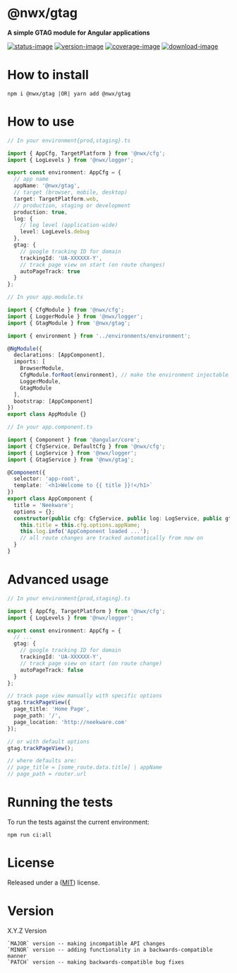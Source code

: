 # @nwx/gtag

**A simple GTAG module for Angular applications**

[![status-image]][status-link]
[![version-image]][version-link]
[![coverage-image]][coverage-link]
[![download-image]][download-link]

# How to install

    npm i @nwx/gtag |OR| yarn add @nwx/gtag

# How to use

```typescript
// In your environment{prod,staging}.ts

import { AppCfg, TargetPlatform } from '@nwx/cfg';
import { LogLevels } from '@nwx/logger';

export const environment: AppCfg = {
  // app name
  appName: '@nwx/gtag',
  // target (browser, mobile, desktop)
  target: TargetPlatform.web,
  // production, staging or development
  production: true,
  log: {
    // log level (application-wide)
    level: LogLevels.debug
  },
  gtag: {
    // google tracking ID for domain
    trackingId: 'UA-XXXXXX-Y',
    // track page view on start (on route changes)
    autoPageTrack: true
  }
};
```

```typescript
// In your app.module.ts

import { CfgModule } from '@nwx/cfg';
import { LoggerModule } from '@nwx/logger';
import { GtagModule } from '@nwx/gtag';

import { environment } from '../environments/environment';

@NgModule({
  declarations: [AppComponent],
  imports: [
    BrowserModule,
    CfgModule.forRoot(environment), // make the environment injectable
    LoggerModule,
    GtagModule
  ],
  bootstrap: [AppComponent]
})
export class AppModule {}
```

```typescript
// In your app.component.ts

import { Component } from '@angular/core';
import { CfgService, DefaultCfg } from '@nwx/cfg';
import { LogService } from '@nwx/logger';
import { GtagService } from '@nwx/gtag';

@Component({
  selector: 'app-root',
  template: `<h1>Welcome to {{ title }}!</h1>`
})
export class AppComponent {
  title = 'Neekware';
  options = {};
  constructor(public cfg: CfgService, public log: LogService, public gtag: GtagService) {
    this.title = this.cfg.options.appName;
    this.log.info('AppComponent loaded ...');
    // all route changes are tracked automatically from now on
  }
}
```

# Advanced usage

```typescript
// In your environment{prod,staging}.ts

import { AppCfg, TargetPlatform } from '@nwx/cfg';
import { LogLevels } from '@nwx/logger';

export const environment: AppCfg = {
  // ...
  gtag: {
    // google tracking ID for domain
    trackingId: 'UA-XXXXXX-Y',
    // track page view on start (on route change)
    autoPageTrack: false
  }
};
```

```typescript
// track page view manually with specific options
gtag.trackPageView({
  page_title: 'Home Page',
  page_path: '/',
  page_location: 'http://neekware.com'
});

// or with default options
gtag.trackPageView();

// where defaults are:
// page_title = [some_route.data.title] | appName
// page_path = router.url

```

# Running the tests

To run the tests against the current environment:

    npm run ci:all

# License

Released under a ([MIT](https://github.com/neekware/nwx-gtag/blob/master/LICENSE)) license.

# Version

X.Y.Z Version

    `MAJOR` version -- making incompatible API changes
    `MINOR` version -- adding functionality in a backwards-compatible manner
    `PATCH` version -- making backwards-compatible bug fixes

[status-image]: https://secure.travis-ci.org/neekware/nwx-gtag.png?branch=master
[status-link]: http://travis-ci.org/neekware/nwx-gtag?branch=master
[version-image]: https://img.shields.io/npm/v/@nwx/gtag.svg
[version-link]: https://www.npmjs.com/package/@nwx/gtag
[coverage-image]: https://coveralls.io/repos/neekware/nwx-gtag/badge.svg
[coverage-link]: https://coveralls.io/r/neekware/nwx-gtag
[download-image]: https://img.shields.io/npm/dm/@nwx/gtag.svg
[download-link]: https://www.npmjs.com/package/@nwx/gtag

